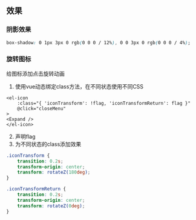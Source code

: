 ## 效果
### 阴影效果
```css
box-shadow: 0 1px 3px 0 rgb(0 0 0 / 12%), 0 0 3px 0 rgb(0 0 0 / 4%);
```
### 旋转图标
给图标添加点击旋转动画
1. 使用vue动态绑定class方法，在不同状态使用不同CSS
```vue
<el-icon
	:class="{ 'iconTransform': !flag, 'iconTransformReturn': flag }"
	@click="closeMenu"
>
<Expand />
</el-icon>
```
2. 声明flag
3. 为不同状态的class添加效果
```CSS
.iconTransform {
    transition: 0.2s;
    transform-origin: center;
    transform: rotateZ(180deg);
} 

.iconTransformReturn {
    transition: 0.2s;
    transform-origin: center;
    transform: rotateZ(0deg);
}
```
